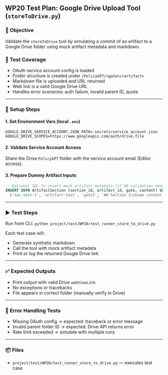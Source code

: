 ## WP20 Test Plan: Google Drive Upload Tool (`storeToDrive.py`)

### 🎯 Objective
Validate the `storeToDrive` tool by simulating a commit of an artifact to a Google Drive folder using mock artifact metadata and markdown.

### 🧪 Test Coverage
- OAuth service account config is loaded
- Folder structure is created under `/PolicyGPT/<gate>/<artifact>`
- Markdown file is uploaded and URL returned
- Web link is a valid Google Drive URL
- Handles error scenarios: auth failure, invalid parent ID, quota

---

### 🧰 Setup Steps

#### 1. Set Environment Vars (local `.env`)
```
GOOGLE_DRIVE_SERVICE_ACCOUNT_JSON_PATH=.secrets/service_account.json
GOOGLE_DRIVE_SCOPES=https://www.googleapis.com/auth/drive.file
```

#### 2. Validate Service Account Access
Share the Drive `PolicyGPT` folder with the service account email (Editor access).

#### 3. Prepare Dummy Artifact Inputs
```sql
-- Optional SQL to insert mock artifact metadata (if DB validation needed)
INSERT INTO ArtifactSection (section_id, artifact_id, gate, content) VALUES
  ('sec-test-1', 'artifact-test', 'gate1', '## Section 1\nSome content here.');
```

---

### ▶️ Test Steps
Run from CLI: `python project/test/WP20/test_runner_store_to_drive.py`

Each test case will:
- Generate synthetic markdown
- Call the tool with mock artifact metadata
- Print or log the returned Google Drive link

---

### ✅ Expected Outputs
- Print output with valid Drive `webViewLink`
- No exceptions or tracebacks
- File appears in correct folder (manually verify in Drive)

---

### 🚨 Error Handling Tests
- Missing OAuth config → expected: traceback or error message
- Invalid parent folder ID → expected: Drive API returns error
- Rate limit exceeded → simulate with multiple runs

---

### 📦 Files
- `project/test/WP20/test_runner_store_to_drive.py` — executes test case